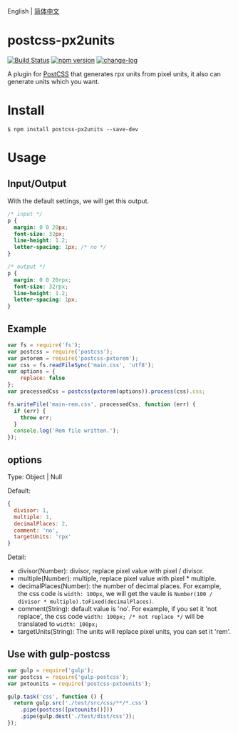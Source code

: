English | [简体中文](./README_CN.md)

# postcss-px2units

[![Build Status](https://travis-ci.org/yingye/postcss-wx-pxtorpx.svg?branch=master)](https://travis-ci.org/yingye/postcss-px2units)
[![npm version](https://badge.fury.io/js/postcss-px2units.svg)](https://badge.fury.io/js/postcss-px2units)
[![change-log](https://img.shields.io/badge/changelog-md-blue.svg)](https://github.com/yingye/postcss-px2units/blob/master/CHANGELOG.md)

A plugin for [PostCSS](https://github.com/ai/postcss) that generates rpx units from pixel units, it also can generate units which you want.

# Install

```
$ npm install postcss-px2units --save-dev
```

# Usage

## Input/Output

With the default settings, we will get this output.

```css
/* input */
p {
  margin: 0 0 20px;
  font-size: 32px;
  line-height: 1.2;
  letter-spacing: 1px; /* no */
}

/* output */
p {
  margin: 0 0 20rpx;
  font-size: 32rpx;
  line-height: 1.2;
  letter-spacing: 1px;
}
```

## Example

```js
var fs = require('fs');
var postcss = require('postcss');
var pxtorem = require('postcss-pxtorem');
var css = fs.readFileSync('main.css', 'utf8');
var options = {
    replace: false
};
var processedCss = postcss(pxtorem(options)).process(css).css;

fs.writeFile('main-rem.css', processedCss, function (err) {
  if (err) {
    throw err;
  }
  console.log('Rem file written.');
});
```

## options

Type: Object | Null

Default:

```js
{
  divisor: 1,
  multiple: 1,
  decimalPlaces: 2,
  comment: 'no',
  targetUnits: 'rpx'
}
```

Detail:

- divisor(Number): divisor, replace pixel value with pixel / divisor.
- multiple(Number): multiple, replace pixel value with pixel * multiple.
- decimalPlaces(Number): the number of decimal places. For example, the css code is `width: 100px`, we will get the vaule is `Number(100 / divisor * multiple).toFixed(decimalPlaces)`.
- comment(String): default value is 'no'. For example, if you set it 'not replace', the css code `width: 100px; /* not replace */` will be translated to `width: 100px;`
- targetUnits(String): The units will replace pixel units, you can set it 'rem'.

## Use with gulp-postcss

```js
var gulp = require('gulp');
var postcss = require('gulp-postcss');
var pxtounits = require('postcss-pxtounits');

gulp.task('css', function () {
  return gulp.src('./test/src/css/**/*.css')
    .pipe(postcss([pxtounits()]))
    .pipe(gulp.dest('./test/dist/css'));
});
```
